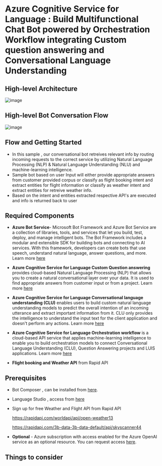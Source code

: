 # Azure Cognitive Service for Language : Build Multifunctional Chat Bot powered by Orchestration Workflow integrating Custom question answering and Conversational Language Understanding 

## High-level Architecture

![image](https://github.com/mahes-a/2023/assets/120069348/b9d169e4-49e0-45a3-8720-7a2d089629a8)

## High-level Bot Conversation Flow

![image](https://github.com/mahes-a/2023/assets/120069348/c470b7ac-c29a-4598-ae3e-dedcd1855ee4)


## Flow and Getting Started

- In this sample , our conversational bot retreives relevant info by routing incoming requests to the correct service by utilizing Natural Language Processing (NLP) & Natural Language Understanding (NLU) and machine-learning intelligence.
- Sample bot based on user Input will either provide appropriate answers from customer provided corpus or classify as flight booking intent and extract entities for flight information or classify as weather intent and extract entities for retreive weather info.
- Based on the intent and entities extracted respective API's are executed and info is returned back to user

## Required Components

- **Azure Bot Service**- Microsoft Bot Framework and Azure Bot Service are a collection of libraries, tools, and services that let you build, test, deploy, and manage intelligent bots. The Bot Framework includes a modular and extensible SDK for building bots and connecting to AI services. With this framework, developers can create bots that use speech, understand natural language, answer questions, and more. Learn more [here](https://learn.microsoft.com/en-us/azure/bot-service/bot-service-overview?view=azure-bot-service-4.0)
  
- **Azure Cognitive Service for Language Custom Question answering** provides cloud-based Natural Language Processing (NLP) that allows you to create a natural conversational layer over your data. It is used to find appropriate answers from customer input or from a project. Learn more [here](https://learn.microsoft.com/en-us/azure/cognitive-services/language-service/question-answering/overview)
  
- **Azure Cognitive Service for Language Conversational language understanding (CLU)** enables users to build custom natural language understanding models to predict the overall intention of an incoming utterance and extract important information from it. CLU only provides the intelligence to understand the input text for the client application and doesn't perform any actions. Learn more [here](https://learn.microsoft.com/en-us/azure/cognitive-services/language-service/conversational-language-understanding/overview)

- **Azure Cognitive Service for Language Orchestration workflow** is a cloud-based API service that applies machine-learning intelligence to enable you to build orchestration models to connect Conversational Language Understanding (CLU), Question Answering projects and LUIS applications. Learn more [here](https://learn.microsoft.com/en-us/azure/cognitive-services/language-service/orchestration-workflow/overview)

- **Flight booking and Weather API** from Rapid API
  

## Prerequisites

- Bot Composer , can be installed from [here](https://learn.microsoft.com/en-us/composer/install-composer?tabs=windows). 
- Language Studio , access from [here](https://language.cognitive.azure.com/home)
- Sign up for free Weather and Flight API from Rapid API
  
  
    https://rapidapi.com/worldapi/api/open-weather13
  
    https://rapidapi.com/3b-data-3b-data-default/api/skyscanner44
  
- **Optional** - Azure subscription with access enabled for the Azure OpenAI service as an optional resource. You can request access [here](https://aka.ms/oaiapply).

  
## Things to consider

  
  

  
  
    
